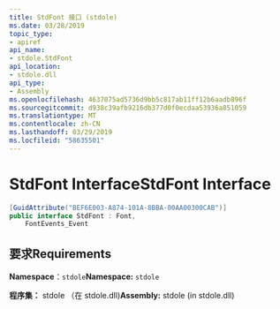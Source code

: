 ```yaml
---
title: StdFont 接口 (stdole)
ms.date: 03/28/2019
topic_type:
- apiref
api_name:
- stdole.StdFont
api_location:
- stdole.dll
api_type:
- Assembly
ms.openlocfilehash: 4637075ad5736d9bb5c817ab11ff12b6aadb896f
ms.sourcegitcommit: d938c39afb9216db377d0f0ecdaa53936a851059
ms.translationtype: MT
ms.contentlocale: zh-CN
ms.lasthandoff: 03/29/2019
ms.locfileid: "58635501"
---
```

# <a name="stdfont-interface"></a><span data-ttu-id="02443-102">StdFont Interface</span><span class="sxs-lookup"><span data-stu-id="02443-102">StdFont Interface</span></span>

```csharp
[GuidAttribute("BEF6E003-A874-101A-8BBA-00AA00300CAB")]
public interface StdFont : Font, 
    FontEvents_Event
```

## <a name="requirements"></a><span data-ttu-id="02443-103">要求</span><span class="sxs-lookup"><span data-stu-id="02443-103">Requirements</span></span>

<span data-ttu-id="02443-104">**Namespace**：`stdole`</span><span class="sxs-lookup"><span data-stu-id="02443-104">**Namespace:** `stdole`</span></span>

<span data-ttu-id="02443-105">**程序集：** stdole （在 stdole.dll)</span><span class="sxs-lookup"><span data-stu-id="02443-105">**Assembly:** stdole (in stdole.dll)</span></span>
